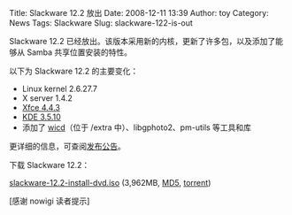 Title: Slackware 12.2 放出
Date: 2008-12-11 13:39
Author: toy
Category: News
Tags: Slackware
Slug: slackware-122-is-out

Slackware 12.2
已经放出。该版本采用新的内核，更新了许多包，以及添加了能够从 Samba
共享位置安装的特性。

以下为 Slackware 12.2 的主要变化：

-   Linux kernel 2.6.27.7
-   X server 1.4.2
-   [Xfce 4.4.3](http://linuxtoy.org/archives/xfce-443.html)
-   [KDE 3.5.10](http://linuxtoy.org/archives/kde-3510.html)
-   添加了 [wicd](http://linuxtoy.org/archives/wicd.html)（位于 /extra
    中）、libgphoto2、pm-utils 等工具和库

更详细的信息，可查阅[发布公告](http://www.slackware.org/announce/12.2.php)。

下载 Slackware 12.2：

[slackware-12.2-install-dvd.iso](ftp://slackware.mirrors.tds.net/pub/slackware/slackware-12.2-iso/slackware-12.2-install-dvd.iso)
(3,962MB,
[MD5](ftp://ftp.slackware.com/pub/slackware/slackware-12.2-iso/slackware-12.2-install-dvd.iso.md5),
[torrent](http://slackware.com/torrents/slackware-12.2-install-dvd.torrent))

[感谢 nowigi 读者提示]

